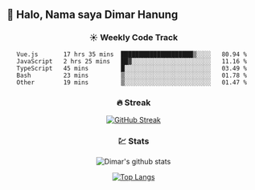 ## 👋 Halo, Nama saya **Dimar Hanung**

<center>

### :sunny: Weekly Code Track
<!--START_SECTION:waka-->
```text
Vue.js       17 hrs 35 mins  ████████████████████▒░░░░   80.94 % 
JavaScript   2 hrs 25 mins   ██▓░░░░░░░░░░░░░░░░░░░░░░   11.16 % 
TypeScript   45 mins         █░░░░░░░░░░░░░░░░░░░░░░░░   03.49 % 
Bash         23 mins         ▒░░░░░░░░░░░░░░░░░░░░░░░░   01.78 % 
Other        19 mins         ▒░░░░░░░░░░░░░░░░░░░░░░░░   01.47 % 
```
<!--END_SECTION:waka-->

### :fire: Streak

[![GitHub Streak](http://github-readme-streak-stats.herokuapp.com?user=dimar-hanung)](https://git.io/streak-stats)

### :chart: Stats

![Dimar's github stats](https://github-readme-stats.vercel.app/api?username=dimar-hanung&show_icons=true&theme=vue)

[![Top Langs](https://github-readme-stats.vercel.app/api/top-langs/?username=dimar-hanung)](#)

</center>
